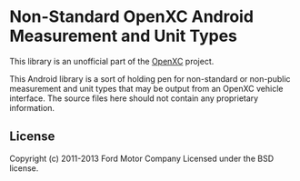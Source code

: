 Non-Standard OpenXC Android Measurement and Unit Types
=======================================================

This library is an unofficial part of the [OpenXC][] project.

This Android library is a sort of holding pen for non-standard or non-public
measurement and unit types that may be output from an OpenXC vehicle interface.
The source files here should not contain any proprietary information.

## License

Copyright (c) 2011-2013 Ford Motor Company
Licensed under the BSD license.

[OpenXC]: http://openxcplatform.com
